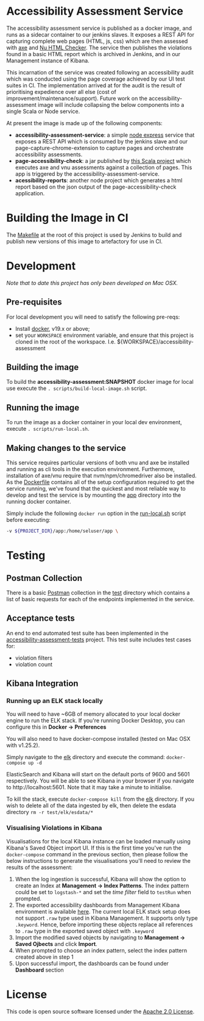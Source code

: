 # Accessibility Assessment Service
The accessibility assessment service is published as a docker image, and runs as a sidecar container to our jenkins slaves.  It exposes a REST API for capturing complete web pages (HTML, js, css) which are then assessed with [axe](https://www.deque.com/axe/) and [Nu HTML Checker](https://validator.github.io/validator/).  The service then publishes the violations found in a basic HTML report which is archived in Jenkins, and in our Management instance of Kibana.

This incarnation of the service was created following an accessibility audit which was conducted using the page coverage achieved by our UI test suites in CI.  The implementation arrived at for the audit is the result of prioritising expedience over all else (cost of improvement/maintenance/support).  Future work on the accessibility-assessment image will include collapsing the below components into a single Scala or Node service.

At present the image is made up of the following components:
- **accessibility-assessment-service**: a simple [node express](https://expressjs.com/) service that exposes a REST API which is consumed by the jenkins slave and our page-capture-chrome-extension to capture pages and orchestrate accessibility assessments.
- **page-accessibility-check**: a jar published by [this Scala project](https://github.com/hmrc/page-accessibility-check) which executes axe and vnu assessments against a collection of pages.  This app is triggered by the accessibility-assessment-service.
- **acessibility-reports**: another node project which generates a html report based on the json output of the page-accessibility-check application.


# Building the Image in CI
The [Makefile](Makefile) at the root of this project is used by Jenkins to build and publish new versions of this image to artefactory for use in CI.

# Development
*Note that to date this project has only been developed on Mac OSX.*

## Pre-requisites
For local development you will need to satisfy the following pre-reqs:
- Install [docker](https://docs.docker.com/install), v19.x or above;
- set your `WORKSPACE` environment variable, and ensure that this project is cloned in the root of the workspace.  I.e. ${WORKSPACE}/accessibility-assessment

## Building the image
To build the **accessibility-assessment:SNAPSHOT** docker image for local use execute the `. scripts/build-local-image.sh` script.

## Running the image
To run the image as a docker container in your local dev environment, execute `. scripts/run-local.sh`.

## Making changes to the service
This service requires particular versions of both vnu and axe be installed and running as cli tools in the execution environment.  Furthermore, installation of axe/vnu require that nvm/npm/chromedriver also be installed.  As the [Dockerfile](docker/Dockerfile) contains all of the setup configuration required to get the service running, we've found that the quickest and most reliable way to develop and test the service is by mounting the [app](app/) directory into the running docker container.

Simply include the following `docker run` option in the [run-local.sh](scripts/run-local.sh) script before executing:

```bash
-v ${PROJECT_DIR}/app:/home/seluser/app \
```

# Testing
## Postman Collection
There is a basic [Postman](https://www.postman.com/downloads/) collection in the [test](test/postman-collections) directory which contains a list of basic requests for each of the endpoints implemented in the service.

## Acceptance tests
An end to end automated test suite has been implemented in the [accessibility-assessment-tests](https://github.com/hmrc/accessibility-assessment-tests) project.  This test suite includes test cases for:
- violation filters
- violation count

## Kibana Integration
### Running up an ELK stack locally
You will need to have ~6GB of memory allocated to your local docker engine to run the ELK stack.  If you're running Docker Desktop, you can configure this in **Docker -> Preferences**

You will also need to have docker-compose installed (tested on Mac OSX with v1.25.2).

Simply navigate to the [elk](test/elk) directory and execute the command: `docker-compose up -d`

ElasticSearch and Kibana will start on the default ports of 9600 and 5601 respectively.  You will be able to see Kibana in your browser if you navigate to http://localhost:5601.  Note that it may take a minute to initialise.

To kill the stack, execute `docker-compose kill` from the [elk](test/elk) directory.  If you wish to delete all of the data ingested by elk, then delete the esdata directory `rm -r test/elk/esdata/*`

### Visualising Violations in Kibana
Visualisations for the local Kibana instance can be loaded manually using Kibana's Saved Object import UI.  If this is
 the first time you've run the `docker-compose` command in the previous section, then please follow the below instructions
  to generate the visualisations you'll need to review the results of the assessment:

1. When the log ingestion is successful, Kibana will show the option to create an Index at **Management -> Index Patterns**.
The index pattern could be set to `logstash-*` and set the *time filter* field to `testRun` when prompted.  
2. The exported accessibility dashboards from Management Kibana environment is available [here](https://github.com/hmrc/management-kibana-dashboards/tree/master/saved-objects/management). The current 
local ELK stack setup does not support `.raw` type used in Kibana Management. It supports only type `.keyword`. Hence,
  before importing these objects replace all references to `.raw` type in the exported saved object with `.keyword`  
3. Import the modified saved objects by navigating to **Management -> Saved Ojbects** and click **Import**. 
4. When prompted to choose an index pattern, select the index pattern created above in step 1
5. Upon successful import, the dashboards can be found under **Dashboard** section 


# License
This code is open source software licensed under the [Apache 2.0 License]("http://www.apache.org/licenses/LICENSE-2.0.html").
